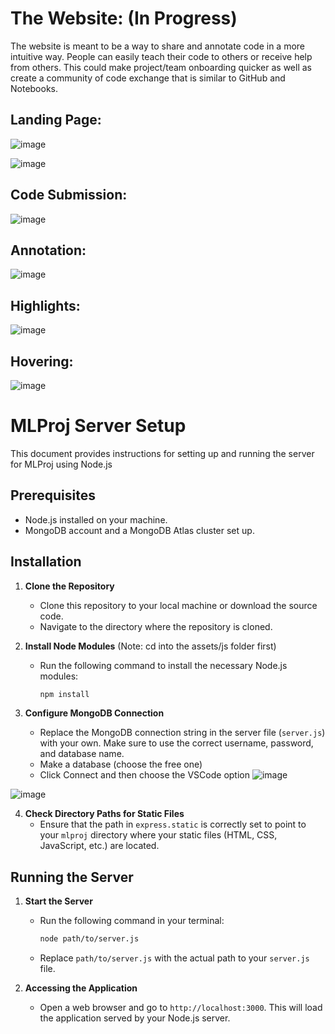 # The Website: (In Progress)

The website is meant to be a way to share and annotate code in a more intuitive way. People can easily teach their code to others or receive help from others. This could make project/team onboarding quicker as well as create a community of code exchange that is similar to GitHub and Notebooks.


## Landing Page:

![image](https://github.com/hwu27/mlproj/assets/130116077/f1c6a799-6bf5-4a0d-9d6f-a7086bb179c5)

![image](https://github.com/hwu27/mlproj/assets/130116077/10e8fe58-ddd0-4c73-ba95-5154eeb1d09a)


## Code Submission:

![image](https://github.com/hwu27/mlproj/assets/130116077/658a1bb9-0ffc-455c-9d55-e5cf6b774839)

## Annotation:

![image](https://github.com/hwu27/mlproj/assets/130116077/0c203665-cb9e-46f9-a609-9d119ba15d3d)


## Highlights: 

![image](https://github.com/hwu27/mlproj/assets/130116077/458eceac-b556-4b9a-b99c-0db7ab285e43)

## Hovering: 

![image](https://github.com/hwu27/mlproj/assets/130116077/47c6260e-8fee-4e35-8fa2-54b314c583fb)


# MLProj Server Setup

This document provides instructions for setting up and running the server for MLProj using Node.js  

## Prerequisites

- Node.js installed on your machine.
- MongoDB account and a MongoDB Atlas cluster set up.

## Installation

1. **Clone the Repository**
   - Clone this repository to your local machine or download the source code.
   - Navigate to the directory where the repository is cloned.

2. **Install Node Modules**
   (Note: cd into the assets/js folder first)
   - Run the following command to install the necessary Node.js modules:
     ```sh
     npm install
     ```

3. **Configure MongoDB Connection**
   - Replace the MongoDB connection string in the server file (`server.js`) with your own. Make sure to use the correct username, password, and database name.
   - Make a database (choose the free one)
   - Click Connect and then choose the VSCode option
![image](https://github.com/hwu27/mlproj/assets/130116077/e41ec684-e9e1-4854-b001-1d53a4e1e3ae)


![image](https://github.com/hwu27/mlproj/assets/130116077/83250814-6ad7-4279-a411-4b109ced97ed)

4. **Check Directory Paths for Static Files**
   - Ensure that the path in `express.static` is correctly set to point to your `mlproj` directory where your static files (HTML, CSS, JavaScript, etc.) are located.

## Running the Server

1. **Start the Server**
   - Run the following command in your terminal:
     ```sh
     node path/to/server.js
     ```
   - Replace `path/to/server.js` with the actual path to your `server.js` file.

2. **Accessing the Application**
   - Open a web browser and go to `http://localhost:3000`. This will load the application served by your Node.js server.
